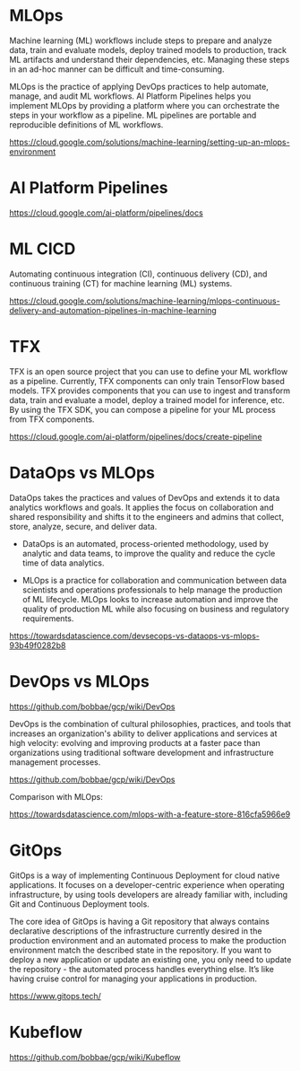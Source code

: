 # MLOps

Machine learning (ML) workflows include steps to prepare and analyze data, train and evaluate models, deploy trained models to production, track ML artifacts and understand their dependencies, etc. Managing these steps in an ad-hoc manner can be difficult and time-consuming.

MLOps is the practice of applying DevOps practices to help automate, manage, and audit ML workflows. AI Platform Pipelines helps you implement MLOps by providing a platform where you can orchestrate the steps in your workflow as a pipeline. ML pipelines are portable and reproducible definitions of ML workflows.

https://cloud.google.com/solutions/machine-learning/setting-up-an-mlops-environment


# AI  Platform  Pipelines 

https://cloud.google.com/ai-platform/pipelines/docs


# ML CICD

Automating continuous integration (CI), continuous delivery (CD), and continuous training (CT) for machine learning (ML) systems.

https://cloud.google.com/solutions/machine-learning/mlops-continuous-delivery-and-automation-pipelines-in-machine-learning

# TFX

TFX is an open source project that you can use to define your ML workflow as a pipeline. Currently, TFX components can only train TensorFlow based models. TFX provides components that you can use to ingest and transform data, train and evaluate a model, deploy a trained model for inference, etc. By using the TFX SDK, you can compose a pipeline for your ML process from TFX components.

https://cloud.google.com/ai-platform/pipelines/docs/create-pipeline

# DataOps vs MLOps


DataOps takes the practices and values of DevOps and extends it to data analytics workflows and goals. It applies the focus on collaboration and shared responsibility and shifts it to the engineers and admins that collect, store, analyze, secure, and deliver data.

* DataOps is an automated, process-oriented methodology, used by analytic and data teams, to improve the quality and reduce the cycle time of data analytics.

* MLOps is a practice for collaboration and communication between data scientists and operations professionals to help manage the production of ML lifecycle. MLOps looks to increase automation and improve the quality of production ML while also focusing on business and regulatory requirements.

https://towardsdatascience.com/devsecops-vs-dataops-vs-mlops-93b49f0282b8

# DevOps vs MLOps

https://github.com/bobbae/gcp/wiki/DevOps

DevOps  is the combination of cultural philosophies, practices, and tools that increases an organization's ability to deliver applications and services at high velocity: evolving and improving products at a faster pace than organizations using traditional software development and infrastructure management processes.

https://github.com/bobbae/gcp/wiki/DevOps

Comparison with MLOps:

https://towardsdatascience.com/mlops-with-a-feature-store-816cfa5966e9

# GitOps

GitOps is a way of implementing Continuous Deployment for cloud native applications. It focuses on a developer-centric experience when operating infrastructure, by using tools developers are already familiar with, including Git and Continuous Deployment tools.

The core idea of GitOps is having a Git repository that always contains declarative descriptions of the infrastructure currently desired in the production environment and an automated process to make the production environment match the described state in the repository. If you want to deploy a new application or update an existing one, you only need to update the repository - the automated process handles everything else. It’s like having cruise control for managing your applications in production.

https://www.gitops.tech/

# Kubeflow

https://github.com/bobbae/gcp/wiki/Kubeflow